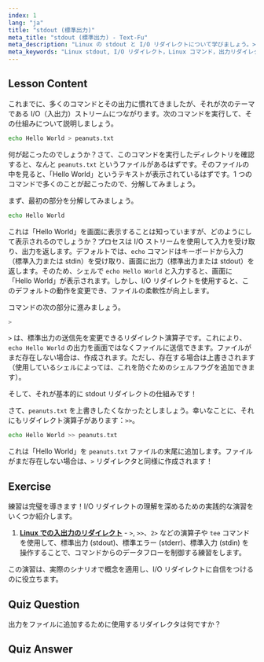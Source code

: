 ```yaml
---
index: 1
lang: "ja"
title: "stdout (標準出力)"
meta_title: "stdout (標準出力) - Text-Fu"
meta_description: "Linux の stdout と I/O リダイレクトについて学びましょう。>と>>演算子を使用してコマンド出力をファイルにリダイレクトする方法を理解します。今日から Linux の学習を始めましょう！"
meta_keywords: "Linux stdout, I/O リダイレクト，Linux コマンド，出力リダイレクト，Linux チュートリアル，初心者 Linux, Linux ガイド，シェルスクリプト"
---
```


## Lesson Content

これまでに、多くのコマンドとその出力に慣れてきましたが、それが次のテーマである I/O（入出力）ストリームにつながります。次のコマンドを実行して、その仕組みについて説明しましょう。

```bash
echo Hello World > peanuts.txt
```

何が起こったのでしょうか？さて、このコマンドを実行したディレクトリを確認すると、なんと `peanuts.txt` というファイルがあるはずです。そのファイルの中を見ると、「Hello World」というテキストが表示されているはずです。1 つのコマンドで多くのことが起こったので、分解してみましょう。

まず、最初の部分を分解してみましょう。

```bash
echo Hello World
```

これは「Hello World」を画面に表示することは知っていますが、どのようにして表示されるのでしょうか？プロセスは I/O ストリームを使用して入力を受け取り、出力を返します。デフォルトでは、`echo` コマンドはキーボードから入力（標準入力または stdin）を受け取り、画面に出力（標準出力または stdout）を返します。そのため、シェルで `echo Hello World` と入力すると、画面に「Hello World」が表示されます。しかし、I/O リダイレクトを使用すると、このデフォルトの動作を変更でき、ファイルの柔軟性が向上します。

コマンドの次の部分に進みましょう。

```bash
>
```

`>` は、標準出力の送信先を変更できるリダイレクト演算子です。これにより、`echo Hello World` の出力を画面ではなくファイルに送信できます。ファイルがまだ存在しない場合は、作成されます。ただし、存在する場合は上書きされます（使用しているシェルによっては、これを防ぐためのシェルフラグを追加できます）。

そして、それが基本的に stdout リダイレクトの仕組みです！

さて、`peanuts.txt` を上書きしたくなかったとしましょう。幸いなことに、それにもリダイレクト演算子があります：`>>`。

```bash
echo Hello World >> peanuts.txt
```

これは「Hello World」を `peanuts.txt` ファイルの末尾に追加します。ファイルがまだ存在しない場合は、`>` リダイレクタと同様に作成されます！

## Exercise

練習は完璧を導きます！I/O リダイレクトの理解を深めるための実践的な演習をいくつか紹介します。

1. **[Linux での入出力のリダイレクト](https://labex.io/ja/labs/comptia-redirecting-input-and-output-in-linux-590840)** - `>`, `>>`、`2>` などの演算子や `tee` コマンドを使用して、標準出力 (stdout)、標準エラー (stderr)、標準入力 (stdin) を操作することで、コマンドからのデータフローを制御する練習をします。

この演習は、実際のシナリオで概念を適用し、I/O リダイレクトに自信をつけるのに役立ちます。

## Quiz Question

出力をファイルに追加するために使用するリダイレクタは何ですか？

## Quiz Answer

>>